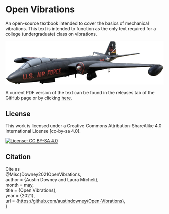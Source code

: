 # Open Vibrations
An open-source textbook intended to cover the basics of mechanical vibrations. This text is intended to function as the only text required for a college (undergraduate) class on vibrations. 


<p align="center">
<img src="figures/Martin_B-57_Canberra.png" alt="drawing" width="700"/>
</p>
<p align="center">
</p>

A current PDF version of the text can be found in the releases tab of the GitHub page or by clicking <a href="https://github.com/ARTS-Laboratory/Open_Vibrations/releases">here</a>.


## License

This work is licensed under a Creative Commons Attribution-ShareAlike 4.0 International License [cc-by-sa 4.0].

[![License: CC BY-SA 4.0](https://img.shields.io/badge/License-CC_BY--SA_4.0-lightgrey.svg)](https://creativecommons.org/licenses/by-sa/4.0/)


## Citation

Cite as  
@Misc{Downey2021OpenVibrations,  
  author = {Austin Downey and Laura Micheli},  
  month  = may,  
  title  = {Open Vibrations},  
  year   = {2021},  
  url    = {https://github.com/austindowney/Open-Vibrations},  
}  












